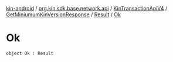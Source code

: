 [kin-android](../../../../index.md) / [org.kin.sdk.base.network.api](../../../index.md) / [KinTransactionApiV4](../../index.md) / [GetMiniumumKinVersionResponse](../index.md) / [Result](index.md) / [Ok](./-ok.md)

# Ok

`object Ok : Result`